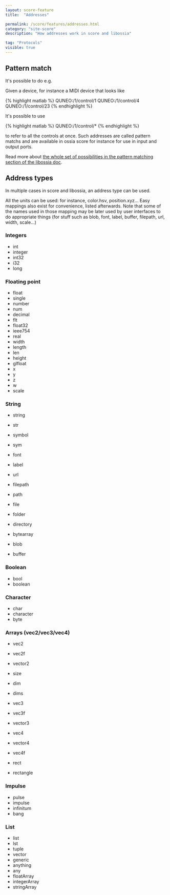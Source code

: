```yaml
---
layout: score-feature
title:  "Addresses"

permalink: /score/features/addresses.html
category: "site-score"
description: "How addresses work in score and libossia"

tag: "Protocols"
visible: true
---
```


## Pattern match

It's possible to do e.g. 

Given a device, for instance a MIDI device that looks like 

{% highlight matlab %}
QUNEO:/1/control/1
QUNEO:/1/control/4
QUNEO:/1/control/23
{% endhighlight %}

It's possible to use 

{% highlight matlab %}
QUNEO:/1/control/*
{% endhighlight %}

to refer to all the controls at once. Such addresses are called pattern matchs and are 
available in ossia score for instance for use in input and output ports.

Read more about [the whole set of possibilities in the pattern matching section of the libossia doc](https://ossia.io/ossia-docs/?c#pattern-matching).

## Address types

In multiple cases in score and libossia, an address type can be used.

All the units can be used: for instance, color.hsv, position.xyz... 
Easy mappings also exist for convenience, listed afterwards.
Note that some of the names used in those mapping may be later used by user interfaces to 
do appropriate things (for stuff such as blob, font, label, buffer, filepath, url, width, scale...)

### Integers
* int
* integer
* int32
* i32
* long

### Floating point
* float
* single
* number
* num
* decimal
* flt
* float32
* ieee754
* real
* width
* length
* len
* height
* glfloat
* x
* y
* z
* w
* scale

### String
* string
* str
* symbol
* sym

* font

* label

* url
* filepath
* path
* file
* folder
* directory

* bytearray
* blob
* buffer

### Boolean
* bool
* boolean

### Character
* char
* character
* byte

### Arrays (vec2/vec3/vec4)
* vec2
* vec2f
* vector2
* size
* dim
* dims

* vec3
* vec3f
* vector3

* vec4
* vector4
* vec4f
* rect
* rectangle

### Impulse
* pulse
* impulse
* infinitum
* bang

### List
* list
* lst
* tuple
* vector
* generic
* anything
* any
* floatArray
* integerArray
* stringArray


